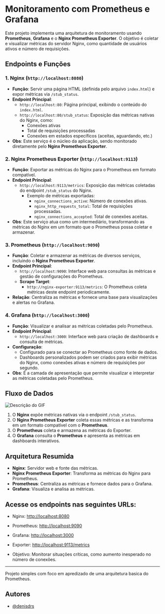 # Monitoramento com Prometheus e Grafana

Este projeto implementa uma arquitetura de monitoramento usando  **Prometheus**, **Grafana** e o **Nginx Prometheus Exporter**. O objetivo é coletar e visualizar métricas do servidor Nginx, como quantidade de usuários ativos e número de requisições.

## Endpoints e Funções

### 1. **Nginx** (`http://localhost:8080`)
- **Função**: Servir uma página HTML (definida pelo arquivo `index.html`) e expor métricas via `/stub_status`.
- **Endpoint Principal**:
  - `http://localhost:80`: Página principal, exibindo o conteúdo do `index.html`.
  - `http://localhost:80/stub_status`: Exposição das métricas nativas do Nginx, como:
    - Conexões ativas
    - Total de requisições processadas
    - Conexões em estados específicos (aceitas, aguardando, etc.)
- **Obs**: Este serviço é o núcleo da aplicação, sendo monitorado diretamente pelo **Nginx Prometheus Exporter**.

### 2. **Nginx Prometheus Exporter** (`http://localhost:9113`)
- **Função**: Exportar as métricas do Nginx para o Prometheus em formato compatível.
- **Endpoint Principal**:
  - `http://localhost:9113/metrics`: Exposição das métricas coletadas do endpoint `/stub_status` do Nginx.
    - Exemplo de métricas exportadas:
      - `nginx_connections_active`: Número de conexões ativas.
      - `nginx_http_requests_total`: Total de requisições processadas.
      - `nginx_connections_accepted`: Total de conexões aceitas.
- **Obs**: Este serviço atua como um intermediário, transformando as métricas do Nginx em um formato que o Prometheus possa coletar e armazenar.

### 3. **Prometheus** (`http://localhost:9090`)
- **Função**: Coletar e armazenar as métricas de diversos serviços, incluindo o **Nginx Prometheus Exporter**.
- **Endpoint Principal**:
  - `http://localhost:9090`: Interface web para consultas às métricas e gestão de configurações do Prometheus.
  - **Scrape Target**:
    - `http://nginx-exporter:9113/metrics`: O Prometheus coleta métricas deste endpoint periodicamente.
- **Relação**: Centraliza as métricas e fornece uma base para visualizações e alertas no Grafana.

### 4. **Grafana** (`http://localhost:3000`)
- **Função**: Visualizar e analisar as métricas coletadas pelo Prometheus.
- **Endpoint Principal**:
  - `http://localhost:3000`: Interface web para criação de dashboards e consulta de métricas.
- **Configuração**:
  - Configurado para se conectar ao Prometheus como fonte de dados.
  - Dashboards personalizados podem ser criados para exibir métricas do Nginx, como conexões ativas e número de requisições por segundo.
- **Obs**: É a camada de apresentação que permite visualizar e interpretar as métricas coletadas pelo Prometheus.

## Fluxo de Dados
![Descrição do GIF](https://media.giphy.com/media/7F7bjODRXzGj3UptzQ/giphy.gif)
1. O **Nginx** expõe métricas nativas via o endpoint `/stub_status`.
2. O **Nginx Prometheus Exporter** coleta essas métricas e as transforma em um formato compatível com o **Prometheus**.
3. O **Prometheus** coleta e armazena as métricas do Exporter.
4. O **Grafana** consulta o **Prometheus** e apresenta as métricas em dashboards interativos.

## Arquitetura Resumida
- **Nginx**: Servidor web e fonte das métricas.
- **Nginx Prometheus Exporter**: Transforma as métricas do Nginx para Prometheus.
- **Prometheus**: Centraliza as métricas e fornece dados para o Grafana.
- **Grafana**: Visualiza e analisa as métricas.


## Acesse os endpoints nas seguintes URLs:
   - Nginx: [http://localhost:8080](http://localhost:8080)
   - Prometheus: [http://localhost:9090](http://localhost:9090)
   - Grafana: [http://localhost:3000](http://localhost:3000)
   - Exporter: [http://localhost:9113/metrics](http://localhost:9113/metrics)




- Objetivo: Monitorar situações críticas, como aumento inesperado no número de conexões.

---

Projeto simples com foco em apredizado de uma arquitetura basica do Prometheus.
## Autores

- [@denisdrs](https://www.github.com/denisdrs)
